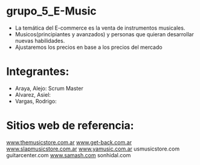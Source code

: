 # grupo_5_E-Music
 
- La temática del E-commerce es la venta de instrumentos musicales.
- Musicos(principiantes y avanzados) y personas que quieran desarrollar nuevas habilidades.
- Ajustaremos los precios en base a los precios del mercado

# Integrantes:
- Araya, Alejo: Scrum Master
- Alvarez, Asiel:
- Vargas, Rodrigo: 

# Sitios web de referencia:
www.themusicstore.com.ar
www.get-back.com.ar
www.slapmusicstore.com.ar
www.yamusic.com.ar
usmusicstore.com
guitarcenter.com
www.samash.com
sonhidal.com



